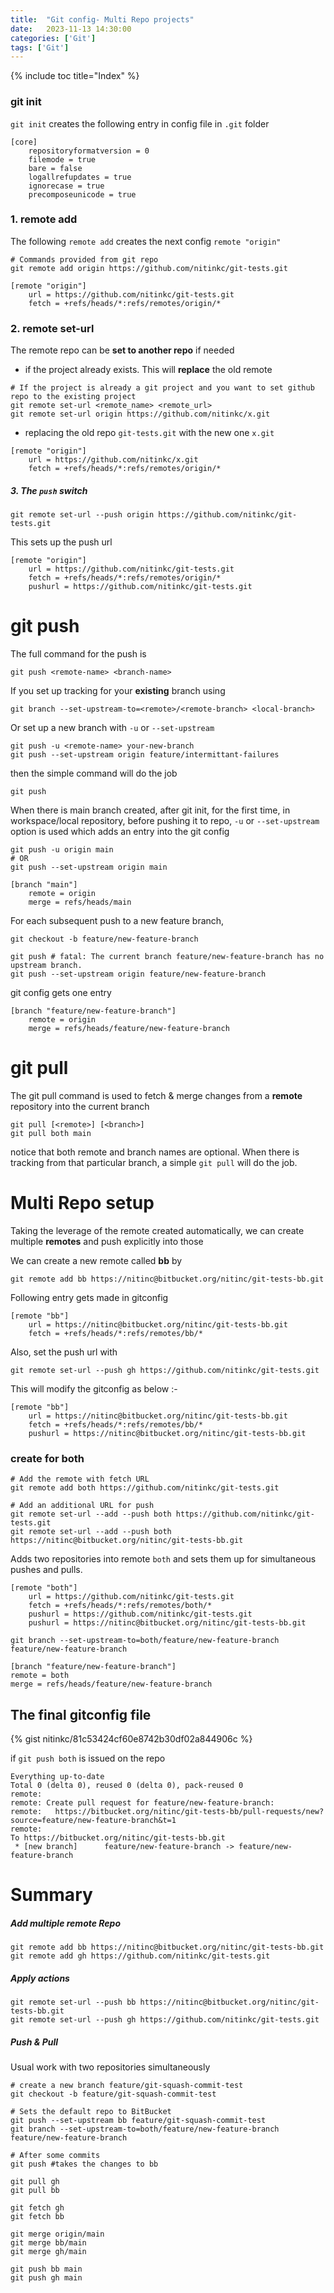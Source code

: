 ```yaml
---
title:  "Git config- Multi Repo projects"
date:   2023-11-13 14:30:00
categories: ['Git']
tags: ['Git']
---
```

{% include toc title="Index" %}

### git init
`git init` creates the following entry in config file in `.git` folder

```dotenv
[core]
	repositoryformatversion = 0
	filemode = true
	bare = false
	logallrefupdates = true
	ignorecase = true
	precomposeunicode = true
```

### 1. remote add
The following `remote add` creates the next config `remote "origin"`
```shell
# Commands provided from git repo
git remote add origin https://github.com/nitinkc/git-tests.git
```

```editorconfig
[remote "origin"]
	url = https://github.com/nitinkc/git-tests.git
	fetch = +refs/heads/*:refs/remotes/origin/*
```

### 2. remote set-url
The remote repo can be **set to another repo** if needed
- if the project already exists. This will **replace** the old remote
```shell
# If the project is already a git project and you want to set github repo to the existing project
git remote set-url <remote_name> <remote_url>
git remote set-url origin https://github.com/nitinkc/x.git
```
- replacing the old repo `git-tests.git` with the new one `x.git`

```editorconfig
[remote "origin"]
	url = https://github.com/nitinkc/x.git
	fetch = +refs/heads/*:refs/remotes/origin/*
```

##### 3. The `push` switch
```shell
git remote set-url --push origin https://github.com/nitinkc/git-tests.git
```

This sets up the push url

```editorconfig
[remote "origin"]
	url = https://github.com/nitinkc/git-tests.git
	fetch = +refs/heads/*:refs/remotes/origin/*
	pushurl = https://github.com/nitinkc/git-tests.git
```


# git push
The full command for the push is
```shell
git push <remote-name> <branch-name>
```

If you set up tracking for your **existing** branch using
```shell
git branch --set-upstream-to=<remote>/<remote-branch> <local-branch>
```

Or set up a new branch with `-u` or `--set-upstream`
```shell
git push -u <remote-name> your-new-branch
git push --set-upstream origin feature/intermittant-failures
```

then the simple command will do the job
```shell
git push
```

When there is main branch created, after git init, for the first time, in workspace/local repository, before pushing it to repo, `-u` or `--set-upstream` 
option is used which adds an entry into the git config

```shell
git push -u origin main
# OR
git push --set-upstream origin main
```

```editorconfig
[branch "main"]
    remote = origin
    merge = refs/heads/main
```

For each subsequent push to a new feature branch,
```shell
git checkout -b feature/new-feature-branch

git push # fatal: The current branch feature/new-feature-branch has no upstream branch.
git push --set-upstream origin feature/new-feature-branch
```
git config gets one entry
```editorconfig
[branch "feature/new-feature-branch"]
	remote = origin
	merge = refs/heads/feature/new-feature-branch
```

# git pull
The git pull command is used to fetch & merge changes from a **remote** repository into the current branch
```shell
git pull [<remote>] [<branch>]
git pull both main
```
notice that both remote and branch names are optional. When there is tracking from that particular branch,
a simple `git pull` will do the job.


# Multi Repo setup
Taking the leverage of the remote created automatically, we can create multiple **remotes** and push explicitly into those

We can create a new remote called **bb** by
```shell
git remote add bb https://nitinc@bitbucket.org/nitinc/git-tests-bb.git
```

Following entry gets made in gitconfig
```editorconfig
[remote "bb"]
    url = https://nitinc@bitbucket.org/nitinc/git-tests-bb.git
    fetch = +refs/heads/*:refs/remotes/bb/*
```

Also, set the push url with
```shell
git remote set-url --push gh https://github.com/nitinkc/git-tests.git
```

This will modify the gitconfig as below :-
```editorconfig
[remote "bb"]
	url = https://nitinc@bitbucket.org/nitinc/git-tests-bb.git
	fetch = +refs/heads/*:refs/remotes/bb/*
	pushurl = https://nitinc@bitbucket.org/nitinc/git-tests-bb.git
```

### create for both

```shell
# Add the remote with fetch URL
git remote add both https://github.com/nitinkc/git-tests.git

# Add an additional URL for push
git remote set-url --add --push both https://github.com/nitinkc/git-tests.git
git remote set-url --add --push both https://nitinc@bitbucket.org/nitinc/git-tests-bb.git
```

Adds two repositories into remote `both` and sets them up for simultaneous pushes and pulls.
```editorconfig
[remote "both"]
	url = https://github.com/nitinkc/git-tests.git
	fetch = +refs/heads/*:refs/remotes/both/*
	pushurl = https://github.com/nitinkc/git-tests.git
	pushurl = https://nitinc@bitbucket.org/nitinc/git-tests-bb.git
```


```shell
git branch --set-upstream-to=both/feature/new-feature-branch feature/new-feature-branch 
```
```editorconfig
[branch "feature/new-feature-branch"]
remote = both
merge = refs/heads/feature/new-feature-branch
```

## The final gitconfig file
{% gist nitinkc/81c53424cf60e8742b30df02a844906c %}


if `git push both` is issued on the repo

```shell
Everything up-to-date
Total 0 (delta 0), reused 0 (delta 0), pack-reused 0
remote: 
remote: Create pull request for feature/new-feature-branch:
remote:   https://bitbucket.org/nitinc/git-tests-bb/pull-requests/new?source=feature/new-feature-branch&t=1
remote: 
To https://bitbucket.org/nitinc/git-tests-bb.git
 * [new branch]      feature/new-feature-branch -> feature/new-feature-branch
```

# Summary

##### Add multiple remote Repo
```shell
git remote add bb https://nitinc@bitbucket.org/nitinc/git-tests-bb.git
git remote add gh https://github.com/nitinkc/git-tests.git
```

##### Apply actions
```shell
git remote set-url --push bb https://nitinc@bitbucket.org/nitinc/git-tests-bb.git
git remote set-url --push gh https://github.com/nitinkc/git-tests.git
```

##### Push & Pull

Usual work with two repositories simultaneously

```shell
# create a new branch feature/git-squash-commit-test
git checkout -b feature/git-squash-commit-test

# Sets the default repo to BitBucket
git push --set-upstream bb feature/git-squash-commit-test
git branch --set-upstream-to=both/feature/new-feature-branch feature/new-feature-branch 

# After some commits 
git push #takes the changes to bb
```


```shell
git pull gh
git pull bb

git fetch gh
git fetch bb

git merge origin/main
git merge bb/main
git merge gh/main

git push bb main
git push gh main
```
